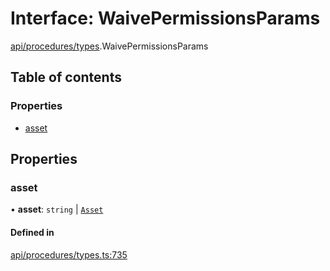 # Interface: WaivePermissionsParams

[api/procedures/types](../wiki/api.procedures.types).WaivePermissionsParams

## Table of contents

### Properties

- [asset](../wiki/api.procedures.types.WaivePermissionsParams#asset)

## Properties

### asset

• **asset**: `string` \| [`Asset`](../wiki/api.entities.Asset.Asset)

#### Defined in

[api/procedures/types.ts:735](https://github.com/PolymathNetwork/polymesh-sdk/blob/49113a20/src/api/procedures/types.ts#L735)
